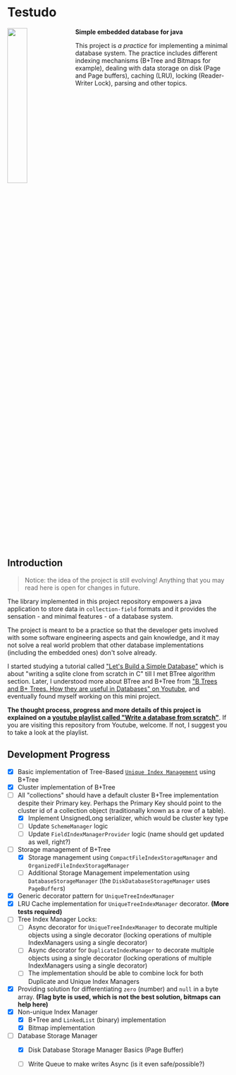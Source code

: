 # Testudo

<p>
  <img width="30%" src="https://github.com/sepgh/testudo/blob/main/.docs/assets/Testudo.png" align="left" />
  
**Simple embedded database for java**


This project is _a practice_ for implementing a minimal database system. The practice includes different indexing mechanisms (B+Tree and Bitmaps for example), 
dealing with data storage on disk (Page and Page buffers), caching (LRU), locking (Reader-Writer Lock), parsing and other topics.


<br clear="left"/>
</p>



## Introduction

> Notice: the idea of the project is still evolving! Anything that you may read here is open for changes in future.

The library implemented in this project repository empowers a java application to store data in `collection-field` formats and it provides the sensation - and minimal features - of a database system.

The project is meant to be a practice so that the developer gets involved with some software engineering aspects and gain knowledge, and it may not solve a real world problem that other database implementations (including the embedded ones) don't solve already.

I started studying a tutorial called ["Let's Build a Simple Database"](https://cstack.github.io/db_tutorial/) which is about "writing a sqlite clone from scratch in C" till I met BTree algorithm section.
Later, I understood more about BTree and B+Tree from ["B Trees and B+ Trees. How they are useful in Databases" on Youtube](https://www.youtube.com/watch?v=aZjYr87r1b8), and eventually found myself working on this mini project.

**The thought process, progress and more details of this project is explained on a [youtube playlist called "Write a database from scratch"](https://www.youtube.com/watch?v=HHO2K23XxbM&list=PLWRwj01AnyEtjaw-ZnnAQWnVYPZF5WayV)**. If you are visiting this repository from Youtube, welcome. If not, I suggest you to take a look at the playlist.



## Development Progress

- [X] Basic implementation of Tree-Based [`Unique Index Management`](https://github.com/sepgh/testudo/blob/main/src/main/java/com/github/sepgh/testudo/index/UniqueTreeIndexManager.java) using B+Tree 
- [X] Cluster implementation of B+Tree
- [ ] All "collections" should have a default cluster B+Tree implementation despite their Primary key. Perhaps the Primary Key should point to the cluster id of a collection object (traditionally known as a row of a table).
  - [X] Implement UnsignedLong serializer, which would be cluster key type
  - [ ] Update `SchemeManager` logic
  - [ ] Update `FieldIndexManagerProvider` logic (name should get updated as well, right?)
- [ ] Storage management of B+Tree
  - [X] Storage management using `CompactFileIndexStorageManager` and `OrganizedFileIndexStorageManager`
  - [ ] Additional Storage Management impelementation using `DatabaseStorageManager` (the `DiskDatabaseStorageManager` uses `PageBuffer`s)
- [X] Generic decorator pattern for `UniqueTreeIndexManager`
- [X] LRU Cache implementation for `UniqueTreeIndexManager` decorator. **(More tests required)**
- [ ] Tree Index Manager Locks:
  - [ ] Async decorator for `UniqueTreeIndexManager` to decorate multiple objects using a single decorator (locking operations of multiple IndexManagers using a single decorator)
  - [ ] Async decorator for `DuplicateIndexManager` to decorate multiple objects using a single decorator (locking operations of multiple IndexManagers using a single decorator)
  - [ ] The implementation should be able to combine lock for both Duplicate and Unique Index Managers
- [X] Providing solution for differentiating `zero` (number) and `null` in a byte array. **(Flag byte is used, which is not the best solution, bitmaps can help here)**
- [X] Non-unique Index Manager
  - [X] B+Tree and `LinkedList` (binary) implementation
  - [X] Bitmap implementation
- [ ] Database Storage Manager
  - [X] Disk Database Storage Manager Basics (Page Buffer)
  - [ ] Write Queue to make writes Async (is it even safe/possible?) 



